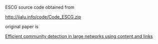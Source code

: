 ESCG source code obtained from 


http://jialu.info/code/Code_ESCG.zip


original paper is

[Efficient community detection in large networks using content and links](https://dl.acm.org/citation.cfm?id=2488483)
